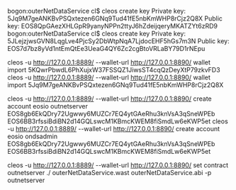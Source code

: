 bogon:outerNetDataService cl$ cleos create key
Private key: 5Jq9M7geANKBvPSQxtezen6GNq9Tud41fE5nbKmWHP8rCjz2Q8X
Public key: EOS8QpGAezXHLGpR9yanyNPPn2ttyJ6hZdeijqeryMKATZYt6zRD9
bogon:outerNetDataService cl$ cleos create key
Private key: 5JLejzjwsGVN8LqgLve4PjcSy2DbWtpNqA7LjdocEHF5hGs7m3N
Public key: EOS7d7bz8yVd1ntEmQtEe3UeaG4QY6Zc2cgBtoVRLaBY79D1rNEpu


cleos -u http://127.0.0.1:8889/ --wallet-url http://127.0.0.1:8890/ wallet import 5KQwrPbwdL6PhXujxW37FSSQZ1JiwsST4cqQzDeyXtP79zkvFD3
cleos -u http://127.0.0.1:8889/ --wallet-url http://127.0.0.1:8890/ wallet import 5Jq9M7geANKBvPSQxtezen6GNq9Tud41fE5nbKmWHP8rCjz2Q8X




cleos -u http://127.0.0.1:8889/ --wallet-url http://127.0.0.1:8890/ create account eosio outnetserver EOS8gb6EkQDry72Ugwwy6MUZCr7EQ4ytGAeRhu3knVsA3qSneWPEb EOS6BB3rfssiBdiBN2d14GQLswcM1KBmcKWEM8fiSmdLw6eKWP5et
cleos -u http://127.0.0.1:8889/ --wallet-url http://127.0.0.1:8890/ create account eosio ondsadmin EOS8gb6EkQDry72Ugwwy6MUZCr7EQ4ytGAeRhu3knVsA3qSneWPEb EOS6BB3rfssiBdiBN2d14GQLswcM1KBmcKWEM8fiSmdLw6eKWP5et


cleos  -u http://127.0.0.1:8889/ --wallet-url http://127.0.0.1:8890/  set contract outnetserver ./ outerNetDataService.wast outerNetDataService.abi -p outnetserver